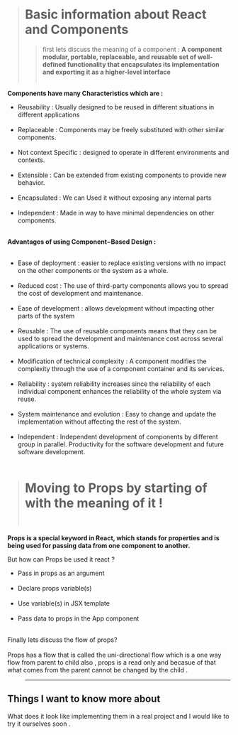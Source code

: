 ># Basic information about React and Components
>> first lets discuss the meaning of a component :
**A component modular, portable, replaceable, and reusable set of well-defined functionality that encapsulates its implementation and exporting it as a higher-level interface**<br><br>

**Components have many Characteristics which are :**<br>

- Reusability : Usually designed to be reused in different situations in different applications<br><br>
- Replaceable  :  Components may be freely substituted with other similar components.<br><br>
- Not context Specific  : designed to operate in different environments and contexts.<br><br>
- Extensible : Can be extended from existing components to provide new behavior.<br><br>
- Encapsulated : We can Used it  without exposing any internal parts <br><br>
- Independent : Made in way to have minimal dependencies on other components. <br><br>

**Advantages of using Component−Based Design  :**<br><br>
- Ease of deployment : easier to replace existing versions with no impact on the other components or the system as a whole.<br><br>
- Reduced cost : The use of third-party components allows you to spread the cost of development and maintenance.<br><br>
- Ease of development : allows development without impacting other parts of the system<br><br>
- Reusable : The use of reusable components means that they can be used to spread the development and maintenance cost across several applications or systems.<br><br>
- Modification of technical complexity : A component modifies the complexity through the use of a component container and its services.<br><br>
- Reliability : system reliability increases since the reliability of each individual component enhances the reliability of the whole system via reuse.<br><br>
- System maintenance and evolution : Easy to change and update the implementation without affecting the rest of the system.<br><br>
- Independent : Independent development of components by different group in parallel. Productivity for the software development and future software development.<br><br>


># Moving to Props by starting of with the meaning of it !<br><br>

**Props is a special keyword in React, which stands for properties and is being used for passing data from one component to another.**

But how can Props be used it react  ? 

- Pass in props as an argument<br><br>
- Declare props variable(s)<br><br>
- Use variable(s) in JSX template<br><br>
- Pass data to props in the App component<br><br>

Finally lets discuss the flow of props?<br><br>
Props has a flow that is called the uni-directional flow which is a one way flow from parent to child also , props is a read only and becasue of that what comes from the parent cannot be changed by the child .




>------------------------------------------------------------------------------------------------------

## Things I want to know more about
What does it look like implementing them in a real project and I would like to try it ourselves soon .



